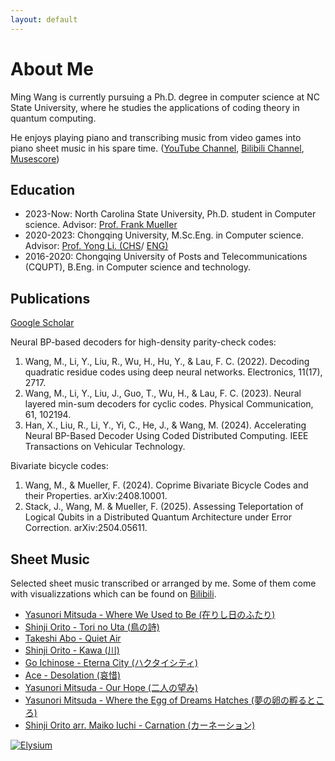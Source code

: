 ```yaml
---
layout: default
---
```


<!-- Text can be **bold**, _italic_, or ~~strikethrough~~. -->

<!-- [Google Scholar](./another-page.html). -->

<!-- There should be whitespace between paragraphs.

There should be whitespace between paragraphs. We recommend including a README, or a file with information about your project. -->

# About Me

Ming Wang is currently pursuing a Ph.D. degree in computer science at NC State University, where he studies the applications of coding theory in quantum computing.

He enjoys playing piano and transcribing music from video games into piano sheet music in his spare time. ([YouTube Channel](https://www.youtube.com/@LaiGenDiao), [Bilibili Channel](https://space.bilibili.com/1228973910), [Musescore](https://musescore.com/user/32685485))

<!-- ## Header 2

> This is a blockquote following a header.
>
> When something is important enough, you do it even if the odds are not in your favor.

### Header 3

```js
// Javascript code with syntax highlighting.
var fun = function lang(l) {
  dateformat.i18n = require('./lang/' + l)
  return true;
}
```

```ruby
# Ruby code with syntax highlighting
GitHubPages::Dependencies.gems.each do |gem, version|
  s.add_dependency(gem, "= #{version}")
end
``` -->

## Education

*   2023-Now: North Carolina State University, Ph.D. student in Computer science. Advisor: [Prof. Frank Mueller](https://arcb.csc.ncsu.edu/~mueller/)
*   2020-2023: Chongqing University, M.Sc.Eng. in Computer science. Advisor: [Prof. Yong Li. (CHS](https://faculty.cqu.edu.cn/YongLi/zh_CN/index.htm)/ [ENG)](http://www.cs.cqu.edu.cn/info/1495/5739.htm)
*   2016-2020: Chongqing University of Posts and Telecommunications (CQUPT), B.Eng. in Computer science and technology.

## Publications
[Google Scholar](https://scholar.google.com/citations?user=5zlgcn8AAAAJ)

Neural BP-based decoders for high-density parity-check codes:

1. Wang, M., Li, Y., Liu, R., Wu, H., Hu, Y., & Lau, F. C. (2022). Decoding quadratic residue codes using deep neural networks. Electronics, 11(17), 2717.
2. Wang, M., Li, Y., Liu, J., Guo, T., Wu, H., & Lau, F. C. (2023). Neural layered min-sum decoders for cyclic codes. Physical Communication, 61, 102194.
3. Han, X., Liu, R., Li, Y., Yi, C., He, J., & Wang, M. (2024). Accelerating Neural BP-Based Decoder Using Coded Distributed Computing. IEEE Transactions on Vehicular Technology.

Bivariate bicycle codes:

1. Wang, M., & Mueller, F. (2024). Coprime Bivariate Bicycle Codes and their Properties. arXiv:2408.10001.
2. Stack, J., Wang, M. & Mueller, F. (2025). Assessing Teleportation of Logical Qubits in a Distributed Quantum Architecture under Error Correction. arXiv:2504.05611.

## Sheet Music
Selected sheet music transcribed or arranged by me. Some of them come with visualizzations which can be found on [Bilibili](https://space.bilibili.com/1228973910).
* [Yasunori Mitsuda - Where We Used to Be (在りし日のふたり)](./properties/scores/Where%20we%20used%20to%20be.pdf)
*  [Shinji Orito - Tori no Uta (鳥の詩)](./properties/scores/Tori%20no%20Uta%20(Refined).pdf)
*  [Takeshi Abo - Quiet Air](./properties/scores/Quiet%20Air.pdf)
*  [Shinji Orito - Kawa (川)](./properties/scores/Kawa.pdf)
*  [Go Ichinose - Eterna City (ハクタイシティ)](./properties/scores/Eterna_City.pdf)
*  [Ace - Desolation (哀惜)](./properties/scores/Desolation.pdf)
*  [Yasunori Mitsuda - Our Hope (二人の望み)](./properties/scores/Our%20Hope.pdf)
*  [Yasunori Mitsuda - Where the Egg of Dreams Hatches (夢の卵の孵るところ)](./properties/scores/Where_the_Egg_of_Dreams_Hatches.pdf)
*  [Shinji Orito arr. Maiko Iuchi - Carnation (カーネーション)](./properties/scores/Carnation.pdf)

<!-- ##### Header 5

1.  This is an ordered list following a header.
2.  This is an ordered list following a header.
3.  This is an ordered list following a header.

###### Header 6

| head1        | head two          | three |
|:-------------|:------------------|:------|
| ok           | good swedish fish | nice  |
| out of stock | good and plenty   | nice  |
| ok           | good `oreos`      | hmm   |
| ok           | good `zoute` drop | yumm  |

### There's a horizontal rule below this.

* * *

### Here is an unordered list:

*   Item foo
*   Item bar
*   Item baz
*   Item zip

### And an ordered list:

1.  Item one
1.  Item two
1.  Item three
1.  Item four

### And a nested list:

- level 1 item
  - level 2 item
  - level 2 item
    - level 3 item
    - level 3 item
- level 1 item
  - level 2 item
  - level 2 item
  - level 2 item
- level 1 item
  - level 2 item
  - level 2 item
- level 1 item

### Small image

![Octocat](https://github.githubassets.com/images/icons/emoji/octocat.png)

### Large image
``` -->
[![Elysium](./properties/elysium.webp)](./articles/)



<!-- ### Definition lists can be used with HTML syntax.

<dl>
<dt>Name</dt>
<dd>Godzilla</dd>
<dt>Born</dt>
<dd>1952</dd>
<dt>Birthplace</dt>
<dd>Japan</dd>
<dt>Color</dt>
<dd>Green</dd>
</dl>

```
Long, single-line code blocks should not wrap. They should horizontally scroll if they are too long. This line should be long enough to demonstrate this.
```

```
The final element.
``` -->
